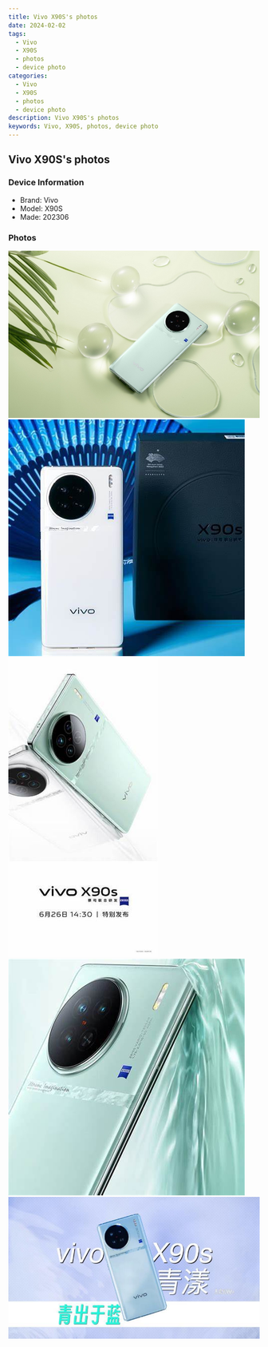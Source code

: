 ```yaml
---
title: Vivo X90S's photos
date: 2024-02-02
tags: 
  - Vivo
  - X90S
  - photos
  - device photo
categories: 
  - Vivo
  - X90S
  - photos
  - device photo
description: Vivo X90S's photos
keywords: Vivo, X90S, photos, device photo
---
```


## Vivo X90S's photos

### Device Information

- Brand: Vivo
- Model: X90S
- Made: 202306

### Photos

![/images/best-assets/devices/vivo/vivo-x90s/1.jpg](/images/best-assets/devices/vivo/vivo-x90s/1.jpg)
![/images/best-assets/devices/vivo/vivo-x90s/2.jpg](/images/best-assets/devices/vivo/vivo-x90s/2.jpg)
![/images/best-assets/devices/vivo/vivo-x90s/3.jpg](/images/best-assets/devices/vivo/vivo-x90s/3.jpg)
![/images/best-assets/devices/vivo/vivo-x90s/4.jpg](/images/best-assets/devices/vivo/vivo-x90s/4.jpg)
![/images/best-assets/devices/vivo/vivo-x90s/5.jpg](/images/best-assets/devices/vivo/vivo-x90s/5.jpg)
